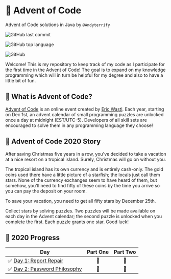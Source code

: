 # 🎄 Advent of Code

Advent of Code solutions in Java by `@Andyterrify`

![GitHub last commit](https://img.shields.io/github/last-commit/Andyterrify/adventofcode?color=blue)

![GitHub top language](https://img.shields.io/github/languages/top/Andyterrify/adventofcode?color=orange)

![GitHub](https://img.shields.io/github/license/Andyterrify/adventofcode)

Welcome! This is my repository to keep track of my code as I participate for the first time in the Advent of Code! The goal is to expand on my knowledge programming which will in turn be helpful for my degree and also to have a little bit of fun.

## 🎅 What is Advent of Code?

[Advent of Code](http://adventofcode.com) is an online event created by [Eric Wastl](https://twitter.com/ericwastl). Each year, starting on Dec 1st, an advent calendar of small programming puzzles are unlocked once a day at midnight (EST/UTC-5). Developers of all skill sets are encouraged to solve them in any programming language they choose!

## 📖 Advent of Code 2020 Story

After saving Christmas five years in a row, you've decided to take a vacation at a nice resort on a tropical island. Surely, Christmas will go on without you.

The tropical island has its own currency and is entirely cash-only. The gold coins used there have a little picture of a starfish; the locals just call them stars. None of the currency exchanges seem to have heard of them, but somehow, you'll need to find fifty of these coins by the time you arrive so you can pay the deposit on your room.

To save your vacation, you need to get all fifty stars by December 25th.

Collect stars by solving puzzles. Two puzzles will be made available on each day in the Advent calendar; the second puzzle is unlocked when you complete the first. Each puzzle grants one star. Good luck!

## 🌟 2020 Progress

| Day  | Part One | Part Two | 
|---|:---:|:---:|
| ✅ [Day 1: Report Repair](https://github.com/Andyterrify/adventofcode/blob/main/src/com.andreivasile.adventofcode/year2020/days/Day1.java)| 🌟 | 🌟 |
| ✅ [Day 2: Password Philosophy](https://github.com/Andyterrify/adventofcode/blob/main/src/com.andreivasile.adventofcode/year2020/days/Day2.java)| 🌟 | 🌟 |
